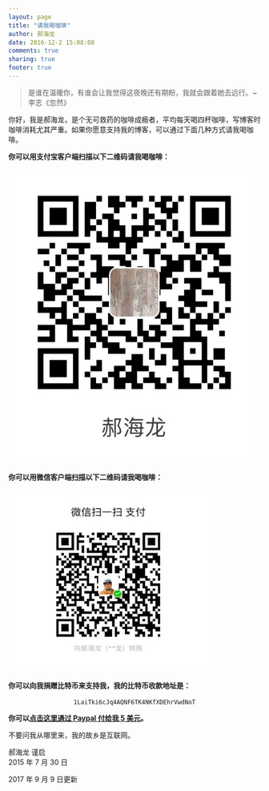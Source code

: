```yaml
---
layout: page
title: "请我喝咖啡"
author: 郝海龙
date: 2016-12-2 15:08:08
comments: true
sharing: true
footer: true
---
```


> 是谁在温暖你，有谁会让我觉得这夜晚还有期盼，我就会跟着她去远行。~李志《忽然》

你好，我是郝海龙，是个无可救药的咖啡成瘾者，平均每天喝四杯咖啡，写博客时咖啡消耗尤其严重。如果你愿意支持我的博客，可以通过下面几种方式请我喝咖啡。

**你可以用支付宝客户端扫描以下二维码请我喝咖啡：**

![支付宝请我喝咖啡](https://raw.githubusercontent.com/haohailong/imagebed/master/Hailong.live-alipay.jpeg)

**你可以用微信客户端扫描以下二维码请我喝咖啡：**

![微信请我喝咖啡](https://raw.githubusercontent.com/haohailong/imagebed/master/20161202-wechat-pay.JPG)

**你可以向我捐赠比特币来支持我，我的比特币收款地址是：**

<center><code>1LaiTki6cJq4AQNF6TK4NKfXDEhrVwdNoT</code></center>

**你可以[点击这里通过 Paypal 付给我 5 美元](https://www.paypal.me/haohailong)。**

不要问我从哪里来，我的故乡是互联网。

郝海龙 谨启  
2015 年 7 月 30 日

2017 年 9 月 9 日更新